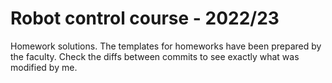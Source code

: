 # Robot control course - 2022/23

Homework solutions. The templates for homeworks have been prepared by the faculty. Check the diffs between commits to see exactly what was modified by me.

